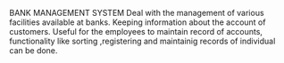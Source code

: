 BANK MANAGEMENT SYSTEM
Deal with the management of various facilities available at banks. 
Keeping information about the account of customers.
Useful for the employees to maintain record of accounts, functionality like sorting ,registering and maintainig records of individual can be done. 
